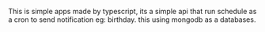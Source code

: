 This is simple apps made by typescript, its a simple api that run schedule as a cron to send notification eg: birthday. 
this using mongodb as a databases. 

